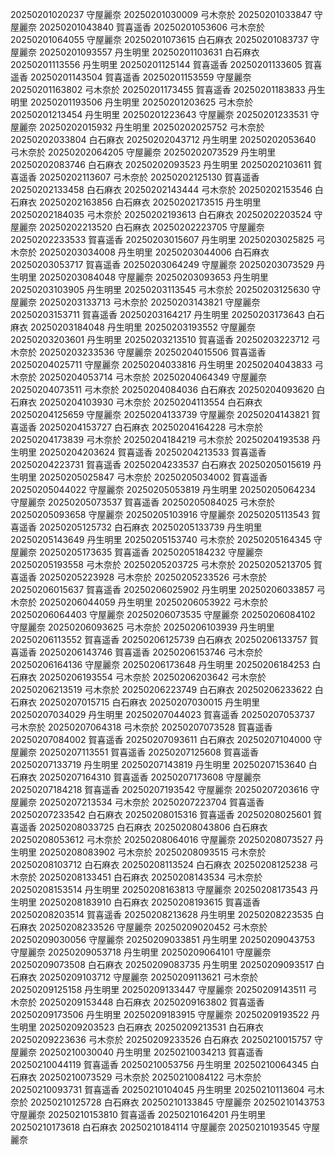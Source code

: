 20250201020237 守屋麗奈
20250201030009 弓木奈於
20250201033847 守屋麗奈
20250201043840 賀喜遥香
20250201053606 弓木奈於
20250201064055 守屋麗奈
20250201073615 白石麻衣
20250201083737 守屋麗奈
20250201093557 丹生明里
20250201103631 白石麻衣
20250201113556 丹生明里
20250201125144 賀喜遥香
20250201133605 賀喜遥香
20250201143504 賀喜遥香
20250201153559 守屋麗奈
20250201163802 弓木奈於
20250201173455 賀喜遥香
20250201183833 丹生明里
20250201193506 丹生明里
20250201203625 弓木奈於
20250201213454 丹生明里
20250201223643 守屋麗奈
20250201233531 守屋麗奈
20250202015932 丹生明里
20250202025752 弓木奈於
20250202033804 白石麻衣
20250202043712 丹生明里
20250202053640 弓木奈於
20250202064205 守屋麗奈
20250202073529 丹生明里
20250202083746 白石麻衣
20250202093523 丹生明里
20250202103611 賀喜遥香
20250202113607 弓木奈於
20250202125130 賀喜遥香
20250202133458 白石麻衣
20250202143444 弓木奈於
20250202153546 白石麻衣
20250202163856 白石麻衣
20250202173515 丹生明里
20250202184035 弓木奈於
20250202193613 白石麻衣
20250202203524 守屋麗奈
20250202213520 白石麻衣
20250202223705 守屋麗奈
20250202233533 賀喜遥香
20250203015607 丹生明里
20250203025825 弓木奈於
20250203034008 丹生明里
20250203044006 白石麻衣
20250203053717 賀喜遥香
20250203064249 守屋麗奈
20250203073529 丹生明里
20250203084048 守屋麗奈
20250203093653 丹生明里
20250203103905 丹生明里
20250203113545 弓木奈於
20250203125630 守屋麗奈
20250203133713 弓木奈於
20250203143821 守屋麗奈
20250203153711 賀喜遥香
20250203164217 丹生明里
20250203173643 白石麻衣
20250203184048 丹生明里
20250203193552 守屋麗奈
20250203203601 丹生明里
20250203213510 賀喜遥香
20250203223712 弓木奈於
20250203233536 守屋麗奈
20250204015506 賀喜遥香
20250204025711 守屋麗奈
20250204033816 丹生明里
20250204043833 弓木奈於
20250204053714 弓木奈於
20250204064349 守屋麗奈
20250204073511 弓木奈於
20250204084036 白石麻衣
20250204093620 白石麻衣
20250204103930 弓木奈於
20250204113554 白石麻衣
20250204125659 守屋麗奈
20250204133739 守屋麗奈
20250204143821 賀喜遥香
20250204153727 白石麻衣
20250204164228 弓木奈於
20250204173839 弓木奈於
20250204184219 弓木奈於
20250204193538 丹生明里
20250204203624 賀喜遥香
20250204213533 賀喜遥香
20250204223731 賀喜遥香
20250204233537 白石麻衣
20250205015619 丹生明里
20250205025847 弓木奈於
20250205034002 賀喜遥香
20250205044022 守屋麗奈
20250205053819 丹生明里
20250205064234 守屋麗奈
20250205073537 賀喜遥香
20250205084025 弓木奈於
20250205093658 守屋麗奈
20250205103916 守屋麗奈
20250205113543 賀喜遥香
20250205125732 白石麻衣
20250205133739 丹生明里
20250205143649 丹生明里
20250205153740 弓木奈於
20250205164345 守屋麗奈
20250205173635 賀喜遥香
20250205184232 守屋麗奈
20250205193558 弓木奈於
20250205203725 弓木奈於
20250205213705 賀喜遥香
20250205223928 弓木奈於
20250205233526 弓木奈於
20250206015637 賀喜遥香
20250206025902 丹生明里
20250206033857 弓木奈於
20250206044059 丹生明里
20250206053922 弓木奈於
20250206064403 守屋麗奈
20250206073535 守屋麗奈
20250206084102 守屋麗奈
20250206093625 弓木奈於
20250206103939 丹生明里
20250206113552 賀喜遥香
20250206125739 白石麻衣
20250206133757 賀喜遥香
20250206143746 賀喜遥香
20250206153746 弓木奈於
20250206164136 守屋麗奈
20250206173648 丹生明里
20250206184253 白石麻衣
20250206193554 弓木奈於
20250206203642 弓木奈於
20250206213519 弓木奈於
20250206223749 白石麻衣
20250206233622 白石麻衣
20250207015715 白石麻衣
20250207030015 丹生明里
20250207034029 丹生明里
20250207044023 賀喜遥香
20250207053737 弓木奈於
20250207064318 弓木奈於
20250207073528 賀喜遥香
20250207084002 賀喜遥香
20250207093611 白石麻衣
20250207104000 守屋麗奈
20250207113551 賀喜遥香
20250207125608 賀喜遥香
20250207133719 丹生明里
20250207143819 丹生明里
20250207153640 白石麻衣
20250207164310 賀喜遥香
20250207173608 守屋麗奈
20250207184218 賀喜遥香
20250207193542 守屋麗奈
20250207203616 守屋麗奈
20250207213534 弓木奈於
20250207223704 賀喜遥香
20250207233542 白石麻衣
20250208015316 賀喜遥香
20250208025601 賀喜遥香
20250208033725 白石麻衣
20250208043806 白石麻衣
20250208053612 弓木奈於
20250208064016 守屋麗奈
20250208073527 丹生明里
20250208083902 弓木奈於
20250208093515 弓木奈於
20250208103712 白石麻衣
20250208113524 白石麻衣
20250208125238 弓木奈於
20250208133451 白石麻衣
20250208143534 弓木奈於
20250208153514 丹生明里
20250208163813 守屋麗奈
20250208173543 丹生明里
20250208183910 白石麻衣
20250208193615 賀喜遥香
20250208203514 賀喜遥香
20250208213628 丹生明里
20250208223535 白石麻衣
20250208233526 守屋麗奈
20250209020452 弓木奈於
20250209030056 守屋麗奈
20250209033851 丹生明里
20250209043753 守屋麗奈
20250209053718 丹生明里
20250209064101 守屋麗奈
20250209073508 白石麻衣
20250209083735 丹生明里
20250209093517 白石麻衣
20250209103712 守屋麗奈
20250209113621 弓木奈於
20250209125158 丹生明里
20250209133447 守屋麗奈
20250209143511 弓木奈於
20250209153448 白石麻衣
20250209163802 賀喜遥香
20250209173506 丹生明里
20250209183915 守屋麗奈
20250209193522 丹生明里
20250209203523 白石麻衣
20250209213531 白石麻衣
20250209223636 弓木奈於
20250209233526 白石麻衣
20250210015757 守屋麗奈
20250210030040 丹生明里
20250210034213 賀喜遥香
20250210044119 賀喜遥香
20250210053756 丹生明里
20250210064345 白石麻衣
20250210073529 弓木奈於
20250210084122 弓木奈於
20250210093731 賀喜遥香
20250210104045 丹生明里
20250210113604 弓木奈於
20250210125728 白石麻衣
20250210133845 守屋麗奈
20250210143753 守屋麗奈
20250210153810 賀喜遥香
20250210164201 丹生明里
20250210173618 白石麻衣
20250210184114 守屋麗奈
20250210193545 守屋麗奈

